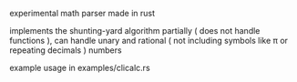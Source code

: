 
experimental math parser made in rust

implements the shunting-yard algorithm partially ( does not handle functions ), can handle unary and rational ( not including symbols like π or repeating decimals ) numbers

example usage in examples/clicalc.rs
